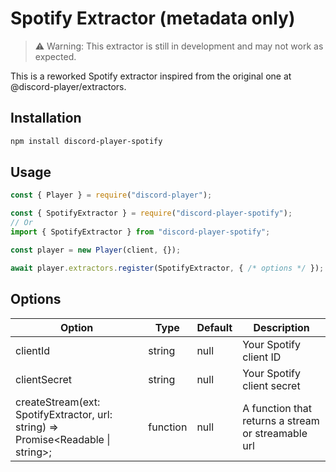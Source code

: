 # Spotify Extractor (metadata only)

> ⚠️ Warning: This extractor is still in development and may not work as expected.

This is a reworked Spotify extractor inspired from the original one at @discord-player/extractors.

## Installation

```bash
npm install discord-player-spotify
```

## Usage

```js
const { Player } = require("discord-player");

const { SpotifyExtractor } = require("discord-player-spotify");
// Or
import { SpotifyExtractor } from "discord-player-spotify";

const player = new Player(client, {});

await player.extractors.register(SpotifyExtractor, { /* options */ });
```

## Options

| Option | Type | Default | Description |
| --- | --- | --- | --- |
| clientId | string | null | Your Spotify client ID |
| clientSecret | string | null | Your Spotify client secret |
| createStream(ext: SpotifyExtractor, url: string) => Promise<Readable \| string>; | function | null | A function that returns a stream or streamable url |